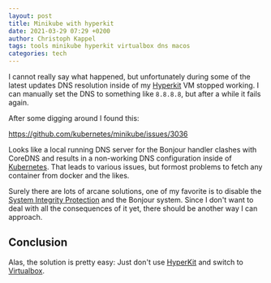 ```yaml
---
layout: post
title: Minikube with hyperkit
date: 2021-03-29 07:29 +0200
author: Christoph Kappel
tags: tools minikube hyperkit virtualbox dns macos
categories: tech
---
```

I cannot really say what happened, but unfortunately during some of the latest updates
DNS resolution inside of my [Hyperkit][1] VM stopped working. I can manually set the DNS
to something like `8.8.8.8`, but after a while it fails again.

After some digging around I found this:

<https://github.com/kubernetes/minikube/issues/3036>

Looks like a local running DNS server for the Bonjour handler clashes with CoreDNS and
results in a non-working DNS configuration inside of [Kubernetes][2]. That leads to various issues,
but formost problems to fetch any container from docker and the likes.

Surely there are lots of arcane solutions, one of my favorite is to disable the
[System Integrity Protection][3] and the Bonjour system. Since I don't want
to deal with all the consequences of it yet, there should be another way I can approach.

## Conclusion

Alas, the solution is pretty easy: Just don't use [HyperKit][1] and switch to [Virtualbox][4].

[1]: https://github.com/moby/hyperkit
[2]: https://kubernetes.io/
[3]: https://developer.apple.com/documentation/security/disabling_and_enabling_system_integrity_protection
[4]: https://www.virtualbox.org/
